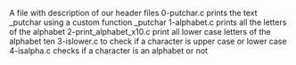 A file with description of our header files
0-putchar.c prints the text _putchar using a custom function _putchar
1-alphabet.c prints all the letters of the alphabet
2-print_alphabet_x10.c print all lower case letters of the alphabet ten
3-islower.c to check if a character is upper case or lower case
4-isalpha.c checks if a character is an alphabet or not
